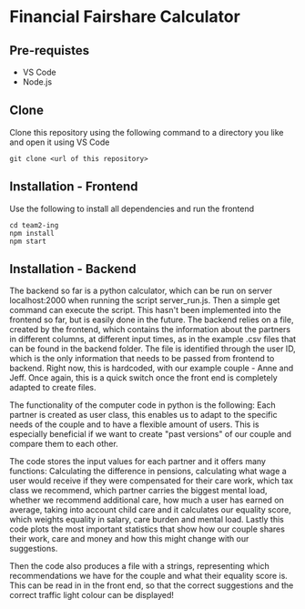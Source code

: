 # Financial Fairshare Calculator 

## Pre-requistes
- VS Code
- Node.js

## Clone 
Clone this repository using the following command to a directory you like and open it using VS Code 

```
git clone <url of this repository>
```
## Installation - Frontend 

Use the following to install all dependencies and run the frontend 
```
cd team2-ing 
npm install 
npm start
```

## Installation - Backend 
The backend so far is a python calculator, which can be run on server localhost:2000 when running the script server_run.js. Then a simple get command can execute the script. This hasn't been implemented into the frontend so far, but is easily done in the future. 
The backend relies on a file, created by the frontend, which contains the information about the partners in different columns, at different input times, as in the example .csv files that can be found in the backend folder. The file is identified through the user ID, which is the only information that needs to be passed from frontend to backend. Right now, this is hardcoded, with our example couple - Anne and Jeff. Once again, this is a quick switch once the front end is completely adapted to create files. 

The functionality of the computer code in python is the following:
Each partner is created as user class, this enables us to adapt to the specific needs of the couple and to have a flexible amount of users. This is especially beneficial if we want to create "past versions" of our couple and compare them to each other.

The code stores the input values for each partner and it offers many functions: Calculating the difference in pensions, calculating what wage a user would receive if they were compensated for their care work, which tax class we recommend, which partner carries the biggest mental load, whether we recommend additional care, how much a user has earned on average, taking into account child care and it calculates our equality score, which weights equality in salary, care burden and mental load.
Lastly this code plots the most important statistics that show how our couple shares their work, care and money and how this might change with our suggestions. 

Then the code also produces a file with a strings, representing which recommendations we have for the couple and what their equality score is. This can be read in in the front end, so that the correct suggestions and the correct traffic light colour can be displayed!

